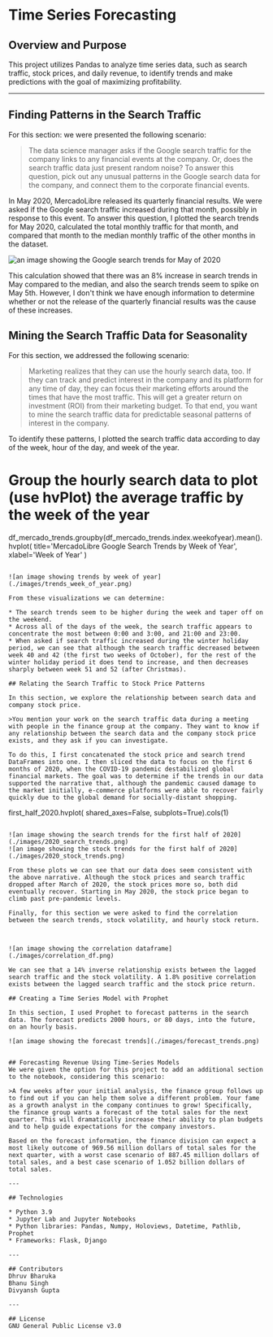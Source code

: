 # Time Series Forecasting

## Overview and Purpose
This project utilizes Pandas to analyze time series data, such as search traffic, stock prices, and daily revenue, to identify trends and make predictions with the goal of maximizing profitability.



---

## Finding Patterns in the Search Traffic

For this section: we were presented the following scenario:

>The data science manager asks if the Google search traffic for the company links to any financial events at the company. Or, does the search traffic data just present random noise? To answer this question, pick out any unusual patterns in the Google search data for the company, and connect them to the corporate financial events.

In May 2020, MercadoLibre released its quarterly financial results. We were asked if the Google search traffic increased during that month, possibly in response to this event. To answer this question, I plotted the search trends for May 2020, calculated the total monthly traffic for that month, and compared that month to the median monthly traffic of the other months in the dataset.

![an image showing the Google search trends for May of 2020](./images/may_trends.png)

This calculation showed that there was an 8% increase in search trends in May compared to the median, and also the search trends seem to spike on May 5th. However, I don't think we have enough information to determine whether or not the release of the quarterly financial results was the cause of these increases.

## Mining the Search Traffic Data for Seasonality
For this section, we addressed the following scenario:

>Marketing realizes that they can use the hourly search data, too. If they can track and predict interest in the company and its platform for any time of day, they can focus their marketing efforts around the times that have the most traffic. This will get a greater return on investment (ROI) from their marketing budget. To that end, you want to mine the search traffic data for predictable seasonal patterns of interest in the company.

To identify these patterns, I plotted the search traffic data according to day of the week, hour of the day, and week of the year.

# Group the hourly search data to plot (use hvPlot) the average traffic by the week of the year
df_mercado_trends.groupby(df_mercado_trends.index.weekofyear).mean().hvplot(
    title='MercadoLibre Google Search Trends by Week of Year',
    xlabel='Week of Year'
)
```

![an image showing trends by week of year](./images/trends_week_of_year.png)

From these visualizations we can determine:

* The search trends seem to be higher during the week and taper off on the weekend.
* Across all of the days of the week, the search traffic appears to concentrate the most between 0:00 and 3:00, and 21:00 and 23:00.
* When asked if search traffic increased during the winter holiday period, we can see that although the search traffic decreased between week 40 and 42 (the first two weeks of October), for the rest of the winter holiday period it does tend to increase, and then decreases sharply between week 51 and 52 (after Christmas).

## Relating the Search Traffic to Stock Price Patterns

In this section, we explore the relationship between search data and company stock price.

>You mention your work on the search traffic data during a meeting with people in the finance group at the company. They want to know if any relationship between the search data and the company stock price exists, and they ask if you can investigate.

To do this, I first concatenated the stock price and search trend DataFrames into one. I then sliced the data to focus on the first 6 months of 2020, when the COVID-19 pandemic destabilized global financial markets. The goal was to determine if the trends in our data supported the narrative that, although the pandemic caused damage to the market initially, e-commerce platforms were able to recover fairly quickly due to the global demand for socially-distant shopping.

```
first_half_2020.hvplot(
    shared_axes=False,
    subplots=True).cols(1)
```

![an image showing the search trends for the first half of 2020](./images/2020_search_trends.png)
![an image showing the stock trends for the first half of 2020](./images/2020_stock_trends.png)

From these plots we can see that our data does seem consistent with the above narrative. Although the stock prices and search traffic dropped after March of 2020, the stock prices more so, both did eventually recover. Starting in May 2020, the stock price began to climb past pre-pandemic levels.

Finally, for this section we were asked to find the correlation between the search trends, stock volatility, and hourly stock return.



![an image showing the correlation dataframe](./images/correlation_df.png)

We can see that a 14% inverse relationship exists between the lagged search traffic and the stock volatility. A 1.8% positive correlation exists between the lagged search traffic and the stock price return.

## Creating a Time Series Model with Prophet

In this section, I used Prophet to forecast patterns in the search data. The forecast predicts 2000 hours, or 80 days, into the future, on an hourly basis.

![an image showing the forecast trends](./images/forecast_trends.png)


## Forecasting Revenue Using Time-Series Models
We were given the option for this project to add an additional section to the notebook, considering this scenario:

>A few weeks after your initial analysis, the finance group follows up to find out if you can help them solve a different problem. Your fame as a growth analyst in the company continues to grow! Specifically, the finance group wants a forecast of the total sales for the next quarter. This will dramatically increase their ability to plan budgets and to help guide expectations for the company investors.

Based on the forecast information, the finance division can expect a most likely outcome of 969.56 million dollars of total sales for the next quarter, with a worst case scenario of 887.45 million dollars of total sales, and a best case scenario of 1.052 billion dollars of total sales.

---

## Technologies

* Python 3.9
* Jupyter Lab and Jupyter Notebooks
* Python libraries: Pandas, Numpy, Holoviews, Datetime, Pathlib, Prophet
* Frameworks: Flask, Django

---

## Contributors
Dhruv Bharuka
Bhanu Singh
Divyansh Gupta

---

## License
GNU General Public License v3.0
